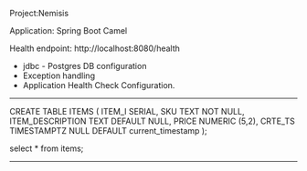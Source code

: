 
Project:Nemisis 

Application: Spring Boot Camel

Health endpoint: http://localhost:8080/health

 
-   jdbc -  Postgres DB configuration
-  Exception handling
-   Application Health Check Configuration.

--------------------------------------------------------------------------
CREATE TABLE ITEMS (
ITEM_I SERIAL,
SKU TEXT NOT NULL,
ITEM_DESCRIPTION TEXT DEFAULT NULL,
PRICE NUMERIC (5,2),
CRTE_TS TIMESTAMPTZ NULL DEFAULT current_timestamp
);

select * from items;

--------------------------------------------------------------------------